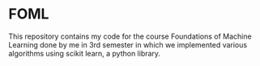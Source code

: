 # FOML
This repository contains my code for the course Foundations of Machine Learning done by me in 3rd semester in which we implemented various algorithms using scikit learn, a python library.
